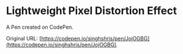 # Lightweight Pixel Distortion Effect

A Pen created on CodePen.

Original URL: [https://codepen.io/singhshris/pen/JojOGBG](https://codepen.io/singhshris/pen/JojOGBG).

